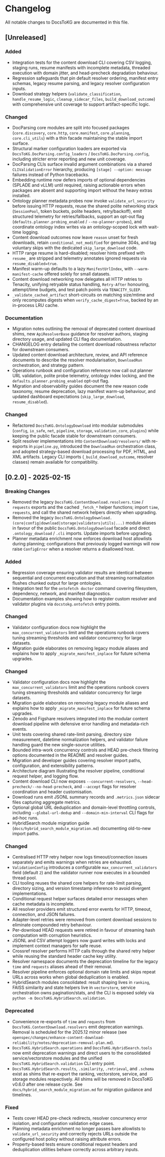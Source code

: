 # Changelog

All notable changes to DocsToKG are documented in this file.

## [Unreleased]

### Added
- Integration tests for the content download CLI covering CSV logging, staging runs,
  resume manifests with incomplete metadata, threaded execution with domain jitter,
  and head-precheck degradation behaviour.
- Regression safeguards that pin default resolver ordering, manifest entry schemas,
  legacy resume parsing, and legacy resolver configuration inputs.
- Download strategy helpers (`validate_classification`, `handle_resume_logic`,
  `cleanup_sidecar_files`, `build_download_outcome`) with comprehensive unit
  coverage to support artifact-specific logic.

### Changed
- DocParsing core modules are split into focused packages (`core.discovery`,
  `core.http`, `core.manifest`, `core.planning`, `core.cli_utils`) with a thin
  facade maintaining the stable import surface.
- Structural marker configuration loaders are exported via
  `DocsToKG.DocParsing.config_loaders` / `DocsToKG.DocParsing.config`, including
  stricter error reporting and new unit coverage.
- DocParsing CLIs surface invalid argument combinations via a shared
  `CLIValidationError` hierarchy, producing `[stage] --option: message` failures
  instead of Python tracebacks.
- Embedding runtime now defers imports of optional dependencies (SPLADE and
  vLLM) until required, raising actionable errors when packages are absent and
  supporting import without the heavy extras installed.
- Ontology planner metadata probes now invoke `validate_url_security` before
  issuing HTTP requests, reuse the shared polite networking stack
  (`SessionPool`, token buckets, polite headers, retry/backoff), emit structured
  telemetry for retries/fallbacks, support an opt-out flag
  (`defaults.planner.probing_enabled` / `--no-planner-probes`), and coordinate
  ontology index writes via an ontology-scoped lock with wait-time logging.
- Content download outcomes now leave `reason` unset for fresh downloads, retain `conditional_not_modified` for genuine 304s, and tag voluntary skips with the dedicated `skip_large_download` code.
- HTTP range resume is hard-disabled; resolver hints prefixed with `resume_` are stripped and telemetry annotates ignored requests via `resume_disabled=true`.
- Manifest warm-up defaults to a lazy `ManifestUrlIndex`, with `--warm-manifest-cache` offered solely for small datasets.
- Content download networking now delegates all HTTP retries to Tenacity, unifying retryable status handling, `Retry-After` honouring, attempt/time budgets, and test patch points via `TENACITY_SLEEP`.
- `_validate_cached_artifact` short-circuits on matching size/mtime and only recomputes digests when `verify_cache_digest=True`, backed by an in-process LRU cache.

### Documentation
- Migration notes outlining the removal of deprecated content download shims,
  new `ApiResolverBase` guidance for resolver authors, staging directory usage,
  and updated CLI flag documentation.
- CHANGELOG entry detailing the content download robustness refactor for downstream consumers.
- Updated content download architecture, review, and API reference documents to
  describe the resolver modularisation, `DownloadRun` orchestration, and
  strategy pattern.
- Operations runbook and configuration reference now call out planner URL
  validation, polite probe telemetry, ontology index locking, and the
  `defaults.planner.probing_enabled` opt-out flag.
- Migration and observability guides document the new reason code taxonomy, resume deprecation, lazy manifest warm-up behaviour, and updated dashboard expectations (`skip_large_download`, `resume_disabled`).

### Changed
- Refactored `DocsToKG.OntologyDownload` into modular submodules (`config`, `io_safe`,
  `net`, `pipeline`, `storage`, `validation_core`, `plugins`) while keeping the
  public facade stable for downstream consumers.
- Split resolver implementations into `ContentDownload/resolvers/` with
  re-exports in `pipeline.py`, introduced the `DownloadRun` orchestration class,
  and adopted strategy-based download processing for PDF, HTML, and XML
  artifacts. Legacy CLI imports (`_build_download_outcome`, resolver classes)
  remain available for compatibility.

## [0.2.0] - 2025-02-15

### Breaking Changes
- Removed the legacy ``DocsToKG.ContentDownload.resolvers.time`` / ``requests``
  exports and the cached ``_fetch_*`` helper functions; import ``time``,
  ``requests``, and call the shared network helpers directly when upgrading.
- Removed the legacy ``DocsToKG.OntologyDownload.(core|config|download|storage|validators|utils|...)`` module aliases in favour of the public ``DocsToKG.OntologyDownload`` facade and direct ``.ontology_download`` / ``.cli`` imports. Update imports before upgrading.
- Planner metadata enrichment now enforces download host allowlists during planning; configurations that previously logged warnings will now raise ``ConfigError`` when a resolver returns a disallowed host.

### Added
- Regression coverage ensuring validator results are identical between sequential
  and concurrent execution and that streaming normalization flushes chunked
  output for large ontologies.
- Integration test for the ``ontofetch doctor`` command covering filesystem,
  dependency, network, and manifest diagnostics.
- Documentation examples showing how to register custom resolver and validator
  plugins via ``docstokg.ontofetch`` entry points.

### Changed
- Validator configuration docs now highlight the ``max_concurrent_validators``
  limit and the operations runbook covers tuning streaming thresholds and
  validator concurrency for large datasets.
- Migration guide elaborates on removing legacy module aliases and explains how
  to apply ``_migrate_manifest_inplace`` for future schema upgrades.

### Changed
- Validator configuration docs now highlight the ``max_concurrent_validators``
  limit and the operations runbook covers tuning streaming thresholds and
  validator concurrency for large datasets.
- Migration guide elaborates on removing legacy module aliases and explains how
  to apply ``_migrate_manifest_inplace`` for future schema upgrades.
- Zenodo and Figshare resolvers integrated into the modular content download pipeline with defensive error handling and metadata-rich events.
- Unit tests covering shared rate-limit parsing, directory size measurement, datetime normalization helpers, and validator failure handling guard the new single-source utilities.
- Bounded intra-work concurrency controls and HEAD pre-check filtering options documented in the README and resolver guides.
- Migration and developer guides covering resolver import paths, configuration, and extensibility patterns.
- Architecture diagram illustrating the resolver pipeline, conditional request helper, and logging flow.
- Content download CLI now exposes `--concurrent-resolvers`, `--head-precheck/--no-head-precheck`,
  and `--accept` flags for resolver coordination and header customisation.
- Download runs emit JSONL summary records and `.metrics.json` sidecar files capturing aggregate metrics.
- Optional global URL deduplication and domain-level throttling controls, including
  `--global-url-dedup` and `--domain-min-interval` CLI flags for ad-hoc runs.
- HybridSearch module migration guide (`docs/hybrid_search_module_migration.md`) documenting old-to-new import paths.

### Changed
- Centralised HTTP retry helper now logs timeout/connection issues separately and emits warnings when retries are exhausted.
- ``ValidationConfig`` introduces a configurable ``max_concurrent_validators`` field (default ``2``) and the validator runner now executes in a bounded thread pool.
- CLI tooling reuses the shared core helpers for rate-limit parsing, directory sizing, and version timestamp inference to avoid divergent implementations.
- Conditional request helper surfaces detailed error messages when cache metadata is incomplete.
- All resolver providers emit structured error events for HTTP, timeout, connection, and JSON failures.
- Adapter-level retries were removed from content download sessions to eliminate compounded retry behaviour.
- Per-download HEAD requests were retired in favour of streaming hash computation with corruption heuristics.
- JSONL and CSV attempt loggers now guard writes with locks and implement context managers for safe reuse.
- Crossref resolver performs HTTP calls through the shared retry helper while reusing the standard header cache key utility.
- Resolver namespace documents the deprecation timeline for the legacy ``time`` and ``requests`` aliases ahead of their removal.
- Resolver pipeline enforces optional domain rate limits and skips repeat URLs across works when
  global deduplication is enabled.
- HybridSearch modules consolidated: result shaping lives in `ranking`, FAISS similarity and state
  helpers live in `vectorstore`, service orchestration owns pagination/stats, and the CLI is exposed
  solely via `python -m DocsToKG.HybridSearch.validation`.

### Deprecated
- Convenience re-exports of ``time`` and ``requests`` from
  ``DocsToKG.ContentDownload.resolvers`` emit deprecation warnings. Removal is
  scheduled for the 2025.12 minor release (see
  `openspec/changes/enhance-content-download-reliability/notes/deprecation-removal-plan.md`).
- ``DocsToKG.HybridSearch.operations`` and ``DocsToKG.HybridSearch.tools`` now emit
  deprecation warnings and direct users to the consolidated service/vectorstore
  modules and the unified ``DocsToKG.HybridSearch.validation`` CLI entry point.
- ``DocsToKG.HybridSearch.results``, ``.similarity``, ``.retrieval``, and ``.schema``
  exist as shims that re-export the ranking, vectorstore, service, and storage modules
  respectively. All shims will be removed in DocsToKG v0.6.0 after one release cycle.
  See `docs/hybrid_search_module_migration.md` for migration guidance and timelines.

### Fixed
- Tests cover HEAD pre-check redirects, resolver concurrency error isolation, and configuration validation edge cases.
- Planning metadata enrichment no longer passes bare allowlists to ``validate_url_security`` and correctly rejects URLs outside the configured host policy without raising attribute errors.
- Property-based tests ensure conditional request headers and deduplication utilities behave correctly across arbitrary inputs.
